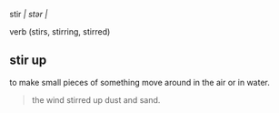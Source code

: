 stir _| stər |_

verb (stirs, stirring, stirred)

## stir up
to make small pieces of something move around in the air or in water.
> the wind stirred up dust and sand.

